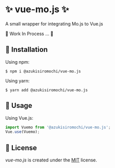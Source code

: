# ✨ vue-mo.js ✨

A small wrapper for integrating Mo.js to Vue.js

🙇 Work In Process ... 🙇

## 🏹 Installation

Using npm:

```
$ npm i @azukisiromochi/vue-mo.js
```

Using yarn:

```
$ yarn add @azukisiromochi/vue-mo.js
```

## 🔫 Usage

Using Vue.js:

```javascript
import Vuemo from '@azukisiromochi/vue-mo.js';
Vue.use(Vuemo);
```

## 🥗 License

*vue-mo.js* is created under the [MIT](https://opensource.org/licenses/MIT) license.
